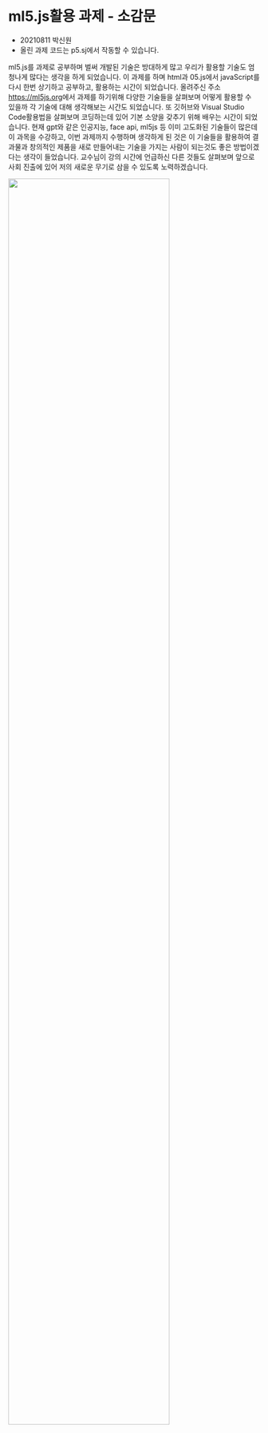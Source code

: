 ml5.js활용 과제 - 소감문
===================
* 20210811 박신원 
 * 올린 과제 코드는 p5.sj에서 작동할 수 있습니다.


ml5.js를 과제로 공부하며 벌써 개발된 기술은 방대하게 많고 우리가 활용할 기술도 엄청나게 많다는 생각을 하게 되었습니다.
이 과제를 하며 html과 05.js에서 javaScript를 다시 한번 상기하고 공부하고, 활용하는 시간이 되었습니다.
올려주신 주소 <https://ml5js.org>에서 과제를 하기위해 다양한 기술들을 살펴보며 어떻게 활용할 수 있을까 각 기술에 대해 생각해보는 시간도 되었습니다.
또 깃허브와 Visual Studio Code활용법을 살펴보며 코딩하는데 있어 기본 소양을 갖추기 위해 배우는 시간이 되었습니다.
현재 gpt와 같은 인공지능,   face api, ml5js 등 이미 고도화된 기술들이 많은데 이 과목을 수강하고, 이번 과제까지 수행하며 생각하게 된 것은
이 기술들을 활용하여 결과물과 창의적인 제품을 새로 만들어내는 기술을 가지는 사람이 되는것도 좋은 방법이겠다는 생각이 들었습니다.
교수님이 강의 시간에 언급하신 다른 것들도 살펴보며 앞으로 사회 진출에 있어 저의 새로운 무기로 삼을 수 있도록 노력하겠습니다.


<img width="80%" src=""/>
